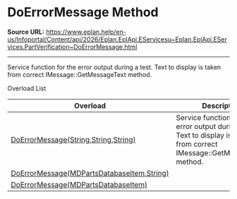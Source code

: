 # DoErrorMessage Method

**Source URL:** https://www.eplan.help/en-us/Infoportal/Content/api/2026/Eplan.EplApi.EServicesu~Eplan.EplApi.EServices.PartVerification~DoErrorMessage.html

---

Service function for the error output during a test. Text to display is taken from correct IMessage::GetMessageText method.

Overload List

| Overload | Description |
| --- | --- |
| [DoErrorMessage(String,String,String)](Eplan.EplApi.EServicesu~Eplan.EplApi.EServices.PartVerification~DoErrorMessage(String,String,String).html) | Service function for the error output during a test. Text to display is taken from correct IMessage::GetMessageText method. |
| [DoErrorMessage(MDPartsDatabaseItem,String)](Eplan.EplApi.EServicesu~Eplan.EplApi.EServices.PartVerification~DoErrorMessage(MDPartsDatabaseItem,String).html) |  |
| [DoErrorMessage(MDPartsDatabaseItem)](Eplan.EplApi.EServicesu~Eplan.EplApi.EServices.PartVerification~DoErrorMessage(MDPartsDatabaseItem).html) |  |
